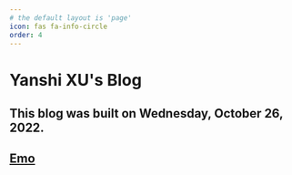 ```yaml
---
# the default layout is 'page'
icon: fas fa-info-circle
order: 4
---
```

<!-- 
> Add Markdown syntax content to file `_tabs/about.md`{: .filepath } and it will show up on this page.
{: .prompt-tip } -->



# Yanshi XU's Blog

## This blog was built on Wednesday, October 26, 2022.

## [Emo](https://github.com/Moqixis)